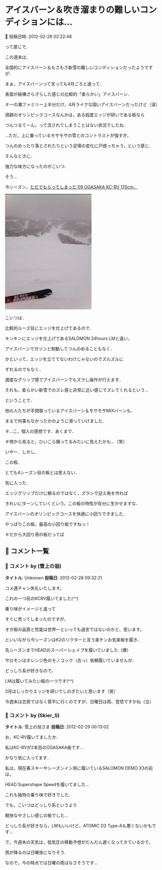# アイスバーン＆吹き溜まりの難しいコンディションには…

📅 投稿日時: 2012-02-28 02:22:48

って感じで．





この週末は．


全国的にアイスバーン＆もさもさ新雪の難しいコンディションだったようですが．





まぁ，アイスバーンって言っても4月ごろと違って．


表面が結構ざらざらした感じの比較的「柔らかい」アイスバーン．


＃一の瀬ファミリー上半分だけ，4月ライクな固いアイスバーンだったけど（涙）


焼額のオリンピックコースなんかは，ある程度エッジが研いである板なら


つんつるてーん，って流されてしまうことはない状況でしたね．





…ただ，上に乗っているモサモサの雪とのコントラストが強すぎ，


つんのめったり落とされたりという足場の変化に戸惑っちゃう，という感じ．





そんなときに．


強力な味方になったのがこいつ．


そう…


今シーズン，[ただでもらってしまった'09 OGASAKA KC-RV 170cm．](d20120112.md)




![9a06adf08e292c9d6f70e8cec053486c.jpg](images/9a06adf08e292c9d6f70e8cec053486c.jpg)







こいつは．


比較的ルーズ目にエッジを仕上げてあるので．


キンキンにエッジを仕上げてあるSALOMON 24hours LMと違い，


アイスバーンでガツンと制動してつんのめることもなく．


かといって，エッジを立ててないわけじゃないのでズルズルに


ずれるのでもなく．


適度なグリップ感でアイスバーンでもズラし操作が行えます．


それも，柔らかい新雪でのズレ感と非常に近い感じでズレてくれるという…





ということで．


他の人たちが手間取っているアイスバーン＆モサモサMIXバーンも．


まるで何事もなかったかのように滑っていけました．


＃…こ，個人の感想です．あくまで．


＃傍から見ると，ひいこら踊ってるみたいに見えたかも…（笑）





いやー．しかし．


この板．


とても4シーズン目の板とは思えない．


気に入った．


エッジグリップだけに頼るのではなく，ズラシで迎え角を作れば


きれいにターンしていくという，この板の特性が存分に生かせますな．


アイスバーンのオリンピックコースを快適に小回りできました．





やっぱりこの板，最高の小回り板ですねっ！


＃だから大回り用の板だってば

## 💬 コメント一覧

### 💬 コメント by (雪上の翁)
**タイトル**: Unknown
**投稿日**: 2012-02-28 09:32:21

コメ連チャン失礼いたします。

これの一つ前のKCRV履いてました(^^)

乗り味がイメージと違って

すぐに売ってしまったのですが、

オガ板の品質と性能は世界一といっても過言ではないのかと、思います。

といいながら今シーズンはK2のリクターと言う楽チンお気楽板を履き、

先シーズンまでHEADのスーパーシェイプを履いていました（爆）

サロモンはオレンジ色のモノコック（古っ）依頼履いていませんが、

どっしり系が好きなので、

LMは履いてみたい板の一つです(^^)

3月はしっかりエッジを研いでしのぎたいと思います（笑）



今週末は志賀ではなく菅平に行くのですが、日曜日は雨、覚悟ですかね（泣）

### 💬 コメント by (Skier_S)
**タイトル**: 雪上の翁さま
**投稿日**: 2012-02-29 00:13:02

お，KC-RV履いてましたか．

私はKC-RVが2本目のOGASAKA板です…

かなり気に入ってます．



私は，現在春スキーやシーズンイン用に履いているSALOMON DEMO X3の前は，

HEAD Supershape Speedを履いてました…

これも独特の乗り味で好きでした．

でも，こいつはどっしり系というより

軽快なやさしい感じの板でした…



どっしり系が好きなら，LMもいいけど，ATOMIC D2 Type-Aも悪くないかもです…



で，今週末の天気は，低気圧の移動予想がだんだん遅くなってきているので，

雨が降るのは日曜夜になりそう．

なので，今の時点では日曜の雨はなさそうです…

